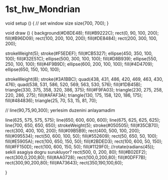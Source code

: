 # 1st_hw_Mondrian
void setup () {
  // set window size
  size(700, 700);
}

void draw () {
  background(#D8DE48);
  fill(#B9222C);
  rect(0, 90, 100, 200);
  fill(#B96D09);
  rect(100, 200, 100, 200);
  fill(#DE8484);
  rect(200, 300, 100, 200);
  
  strokeWeight(5);
  stroke(#F5EDEF);
  fill(#CB5327);
  ellipse(450, 350, 100, 100);
  fill(#32E51C);
  ellipse(500, 300, 100, 100);
  fill(#D8B939);
  ellipse(550, 250, 100, 100);
  fill(#4F9B9D);
  ellipse(600, 200, 100, 100);
  fill(#4D4709);
  ellipse(650, 150, 100, 100);
  
  strokeWeight(8);
  stroke(#3A1BBC);
  quad(438, 431, 486, 420, 469, 463, 430, 476); 
  quad(538, 531, 586, 520, 569, 563, 530, 576); 
  fill(#1DB45B);
  triangle(330, 375, 358, 320, 386, 375);
  fill(#F9FA03);
  triangle(230, 275, 258, 220, 286, 275);
  fill(#AFAF3A);
  triangle(130, 175, 158, 120, 186, 175);
  fill(#484836);
  triangle(25, 70, 53, 15, 81, 70);

  // line(90,75,90,300); yerlesim duzenini anlayamadim

  line(625, 575, 575, 575);
  line(650, 600, 600, 600);
  line(675, 625, 625, 625);
  line(700, 650, 650, 650);
  strokeWeight(5);
  stroke(#050505);
  fill(#35CB70);
  rect(300, 400, 100, 200);
  fill(#09B5B9);
  rect(400, 500, 100, 200);
  fill(#095534);
  rect(50, 600, 100, 50);
  fill(#552609);
  rect(50, 650, 50, 100);
  fill(#E5905A);
  rect(100, 650, 150, 50);
  fill(#2BDED3);
  rect(100, 600, 50, 150);
  fill(#FF150D);
  rect(100, 600, 150, 50);
  fill(#1129F0);
  //rotate(radians(45)); sekili asagiya dogru surukluyor?
  rect(500, 0, 200, 80);
  fill(#B02EF2);
  rect(300,0,200,80);
  fill(#AA0728);
  rect(100,0,200,80);
  fill(#0DFF7B);
  rect(300,90,200,80);
  fill(#A73643);
  rect(350,190,100,60);
  
}
